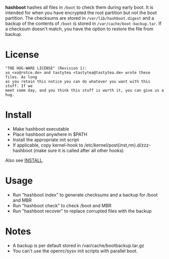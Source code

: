 **hashboot** hashes all files in `/boot` to check them during early boot. It is
intended for when you have encrypted the root partition but not the boot
partition. The checksums are stored in `/var/lib/hashboot.digest` and a backup
of the contents of `/boot` is stored in `/var/cache/boot-backup.tar`. If a
checksum doesn't match, you have the option to restore the file from backup.

# License
    "THE HUG-WARE LICENSE" (Revision 1):
    xo <xo@rotce.de> and tastytea <tastytea@tastytea.de> wrote these files. As long
    as you retain this notice you can do whatever you want with this stuff. If we
    meet some day, and you think this stuff is worth it, you can give us a hug.


# Install
* Make hashboot executable
* Place hashboot anywhere in $PATH
* Install the appropriate init script
* If applicable, copy kernel-hook to /etc/kernel/post{inst,rm}.d/zzz-hashboot (make sure it is called after all other hooks)

Also see [INSTALL](https://git.tastytea.de/?p=hashboot.git;a=blob_plain;f=INSTALL).


# Usage
* Run "hashboot index" to generate checksums and a backup for /boot and MBR
* Run "hashboot check" to check /boot and MBR
* Run "hashboot recover" to replace corrupted files with the backup


# Notes
* A backup is per default stored in /var/cache/bootbackup.tar.gz
* You can't use the openrc/sysv init scripts with parallel boot.
